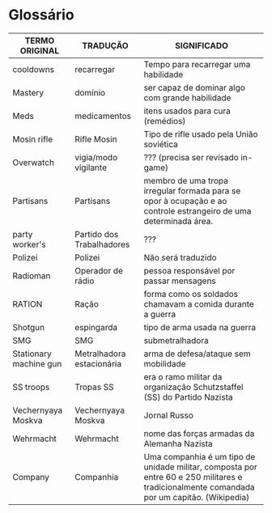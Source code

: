 Glossário
====================
| TERMO ORIGINAL  |  TRADUÇÃO  | SIGNIFICADO  |
| ------------------- | ------------------- |------------------- |
|  cooldowns |  recarregar | Tempo para recarregar uma habilidade |
|  Mastery |  domínio | ser capaz de dominar algo com grande habilidade |
|  Meds |  medicamentos | itens usados para cura (remédios) |
|  Mosin rifle |  Rifle Mosin | Tipo de rifle usado pela União soviética |
|  Overwatch |  vigia/modo vigilante | ??? (precisa ser revisado in-game) |
|  Partisans |  Partisans | membro de uma tropa irregular formada para se opor à ocupação e ao controle estrangeiro de uma determinada área. |
|  party worker's |  Partido dos Trabalhadores | ??? |
|  Polizei |  Polizei | Não será traduzido |
|  Radioman |  Operador de rádio | pessoa responsável por passar mensagens |
|  RATION |  Ração | forma como os soldados chamavam a comida durante a guerra |
|  Shotgun |  espingarda | tipo de arma usada na guerra |
|  SMG |  SMG | submetralhadora |
|  Stationary machine gun |  Metralhadora estacionária | arma de defesa/ataque sem mobilidade |
|  SS troops |  Tropas SS | era o ramo militar da organização Schutzstaffel (SS) do Partido Nazista |
|  Vechernyaya Moskva |  Vechernyaya Moskva | Jornal Russo |
|  Wehrmacht |  Wehrmacht | nome das forças armadas da Alemanha Nazista |
|  Company |  Companhia | Uma companhia é um tipo de unidade militar, composta por entre 60 e 250 militares e tradicionalmente comandada por um capitão. (Wikipedia) |
